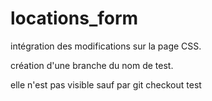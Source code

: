 # locations_form

intégration des modifications sur la page CSS.

création d'une branche du nom de  test.

elle n'est pas visible sauf par git checkout test 
